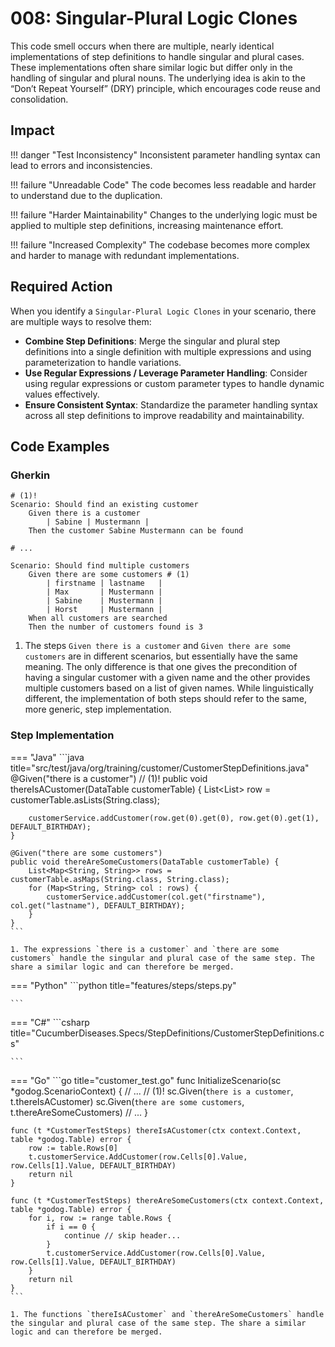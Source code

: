 # 008: Singular-Plural Logic Clones

This code smell occurs when there are multiple, nearly identical implementations of step definitions to handle singular and plural cases. These implementations often share similar logic but differ only in the handling of singular and plural nouns. The underlying idea is akin to the “Don’t Repeat Yourself” (DRY) principle, which encourages code reuse and consolidation.

## Impact

!!! danger "Test Inconsistency"
    Inconsistent parameter handling syntax can lead to errors and inconsistencies.

!!! failure "Unreadable Code"
    The code becomes less readable and harder to understand due to the duplication.

!!! failure "Harder Maintainability"
    Changes to the underlying logic must be applied to multiple step definitions, increasing maintenance effort.

!!! failure "Increased Complexity"
    The codebase becomes more complex and harder to manage with redundant implementations.


## Required Action
When you identify a `Singular-Plural Logic Clones` in your scenario, there are multiple ways to resolve them:

* **Combine Step Definitions**: Merge the singular and plural step definitions into a single definition with multiple expressions and using parameterization to handle variations.
* **Use Regular Expressions / Leverage Parameter Handling**: Consider using regular expressions or custom parameter types to handle dynamic values effectively.
* **Ensure Consistent Syntax**: Standardize the parameter handling syntax across all step definitions to improve readability and maintainability.

## Code Examples

### Gherkin
```gherkin
# (1)!
Scenario: Should find an existing customer
    Given there is a customer 
        | Sabine | Mustermann |
    Then the customer Sabine Mustermann can be found

# ...

Scenario: Should find multiple customers
    Given there are some customers # (1)
        | firstname | lastname   |
        | Max       | Mustermann |
        | Sabine    | Mustermann |
        | Horst     | Mustermann |
    When all customers are searched
    Then the number of customers found is 3
```

1. The steps `Given there is a customer` and `Given there are some customers` are in different scenarios, but essentially have the same meaning. The only difference is that one gives the precondition of having a singular customer with a given name and the other provides multiple customers based on a list of given names. While linguistically different, the implementation of both steps should refer to the same, more generic, step implementation.

### Step Implementation
=== "Java"
    ```java title="src/test/java/org/training/customer/CustomerStepDefinitions.java"
    @Given("there is a customer")  // (1)!
    public void thereIsACustomer(DataTable customerTable) {
        List<List<String>> row = customerTable.asLists(String.class);

        customerService.addCustomer(row.get(0).get(0), row.get(0).get(1), DEFAULT_BIRTHDAY);
    }

    @Given("there are some customers")
    public void thereAreSomeCustomers(DataTable customerTable) {
        List<Map<String, String>> rows = customerTable.asMaps(String.class, String.class);
        for (Map<String, String> col : rows) {
            customerService.addCustomer(col.get("firstname"), col.get("lastname"), DEFAULT_BIRTHDAY);
        }
    }
    ```

    1. The expressions `there is a customer` and `there are some customers` handle the singular and plural case of the same step. The share a similar logic and can therefore be merged.
    
=== "Python"
    ```python title="features/steps/steps.py"

    ```

=== "C#"
    ```csharp title="CucumberDiseases.Specs/StepDefinitions/CustomerStepDefinitions.cs"

    ```

=== "Go"
    ```go title="customer_test.go"
    func InitializeScenario(sc *godog.ScenarioContext) {
        // ...
        // (1)!
        sc.Given(`there is a customer`, t.thereIsACustomer)
	    sc.Given(`there are some customers`, t.thereAreSomeCustomers)
        // ...
    }

    func (t *CustomerTestSteps) thereIsACustomer(ctx context.Context, table *godog.Table) error {
        row := table.Rows[0]
        t.customerService.AddCustomer(row.Cells[0].Value, row.Cells[1].Value, DEFAULT_BIRTHDAY)
        return nil
    }

    func (t *CustomerTestSteps) thereAreSomeCustomers(ctx context.Context, table *godog.Table) error {
        for i, row := range table.Rows {
            if i == 0 {
                continue // skip header...
            }
            t.customerService.AddCustomer(row.Cells[0].Value, row.Cells[1].Value, DEFAULT_BIRTHDAY)
        }
        return nil
    }
    ```

    1. The functions `thereIsACustomer` and `thereAreSomeCustomers` handle the singular and plural case of the same step. The share a similar logic and can therefore be merged.
